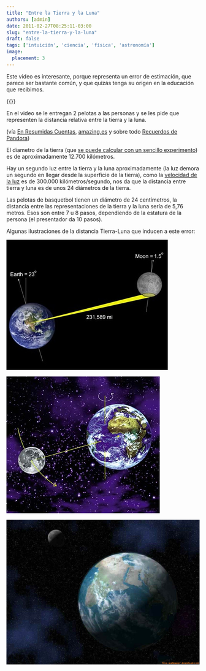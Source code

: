 ```yaml
---
title: "Entre la Tierra y la Luna"
authors: [admin]
date: 2011-02-27T08:25:11-03:00
slug: "entre-la-tierra-y-la-luna"
draft: false
tags: ['intuición', 'ciencia', 'física', 'astronomía']
image:
  placement: 3
---
```


Este video es interesante, porque representa un error de estimación, que
parece ser bastante común, y que quizás tenga su origen en la educación
que recibimos.

{{<youtube Bz9D6xba9Og>}}

En el video se le entregan 2 pelotas a las personas y se les pide que
representen la distancia relativa entre la tierra y la luna.

(vía [En Resumidas Cuentas](http://eduardoe.tumblr.com/post/3457865131/la-luna-no-esta-tan-cerca),
[amazing.es](http://amazings.es/2011/02/23/la-luna-no-esta-tan-cerca/) y
sobre todo [Recuerdos de Pandora](http://recuerdosdepandora.com/ciencia/astronomia/distancia-entre-la-tierra-la-luna/))

El diametro de la tierra (que [se puede calcular con un sencillo experimento](http://web.educastur.princast.es/proyectos/fisquiweb/AIA/eratostenes.htm))
es de aproximadamente 12.700 kilómetros.

Hay un segundo luz entre la tierra y la luna aproximadamente (la luz
demora un segundo en llegar desde la superficie de la tierra), como la
[velocidad de la luz](http://es.wikipedia.org/wiki/Velocidad_de_la_luz)
es de 300.000 kilómetros/segundo, nos da que la distancia entre tierra y
luna es de unos 24 diámetros de la tierra.

Las pelotas de basquetbol tienen un diámetro de 24 centímetros, la
distancia entre las representaciones de la tierra y la luna sería de
5,76 metros. Esos son entre 7 u 8 pasos, dependiendo de la estatura de
la persona (el presentador da 10 pasos).

Algunas ilustraciones de la distancia Tierra-Luna que inducen a este
error:

![](tierra-luna-radar.jpg)

![](newtontierraluna.jpg)

![](Tierra-y-la-Luna.jpg)

